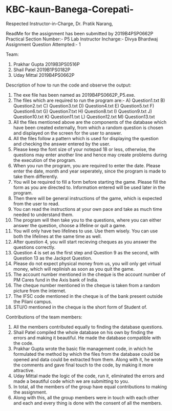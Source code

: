 # KBC-kaun-Banega-Corepati-
Respected Instructor-in-Charge, Dr. Pratik Narang,

ReadMe for the assignment has been submitted by 2019B4PSP0662P
Practical Section Number:- P5
Lab Instructor Incharge:- Divya Bhardwaj
Assignment Question Attempted:- 1

Team:
1) Prakhar Gupta	2019B3PS0516P     
2) Shail Patel	2019B1PS0182P
3) Uday Mittal	2019B4PS0662P

Description of how to run the code and observe the output:
1) The exe file has been named as 2019B4PS0662P_P5.exe. 
2) The files which are required to run the program are:-
	A) Question1.txt
	B) Question2.txt
	C) Question3.txt
	D) Question4.txt
	E) Question5.txt
	F) Question6.txt
	G) Question7.txt
	H) Question8.txt
	I) Question9.txt
	J) Question10.txt
	K) Question11.txt
	L) Question12.txt
	M) Question13.txt
3) All the files mentioned above are the components of the database which have been created externally, from which a random question is chosen and displayed on the screen for the user to answer.
4) All the files follow a pattern which is used for displaying the question and checking the answer entered by the user.
5) Please keep the font size of your notepad 18 or less, otherwise, the questions may enter another line and hence may create problems during the execution of the program.
6) When you run the program, you are required to enter the date. Please enter the date, month and year seperately, since the program is made to take them differently.
7) You will be required to fill a form before starting the game. Please fill the form as you are directed to. Information entered will be used later in the program.
8) Then there will be general instructions of the game, which is expected from the user to read.
9) You can read the instructions at your own pace and take as much time needed to understand them.
10) The program will then take you to the questions, where you can either answer the question, choose a lifeline or quit a game.
11) You will only have two lifelines to use. Use them wisely. You can use both the lifelines at the same time as well.
12) After question 4, you will start recieving cheques as you answer the questions correctly.
13) Question 4 is set as the first step and Question 9 as the second, with Question 13 as the Jackpot Question.
14) Please do not expect physical money from us, you will only get virtual money, which will replinish as soon as you quit the game.
15) The account number mentioned in the cheque is the account number of PM Cares fund in the Axis bank of India.
16) The cheque number mentioned in the cheque is taken from a random picture from the internet.
17) The IFSC code mentioned in the cheque is of the bank present outside the Pilani campus.
18) STU/O mentioned in the cheque is the short form of Student of.

Contributions of the team members:
1) All the members contributed equally to finding the database questions.
2) Shail Patel compiled the whole database on his own by finding the errors and making it beautiful. He made the database compatible with the code.
3) Prakhar Gupta wrote the basic file management code, in which he formulated the method by which the files from the database could be opened and data could be extracted from them. Along with it, he wrote the comments and gave final touch to the code, by making it more attractive.
4) Uday Mittal made the logic of the code, run it, eliminated the errors and made a beautiful code which we are submitting to you.
5) In total, all the members of the group have equal contributions to making the assignment.
6) Along with this, all the group members were in touch with each other and each and every thing is done with the consent of all the members.
